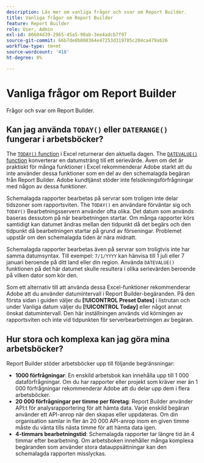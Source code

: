 ```yaml
---
description: Läs mer om vanliga frågor och svar om Report Builder.
title: Vanliga frågor om Report Builder
feature: Report Builder
role: User, Admin
exl-id: 86604d39-2965-45a5-98ab-3ee4adcb7f97
source-git-commit: 66b7de0b008364e47253d319785c204ca479ab26
workflow-type: tm+mt
source-wordcount: '418'
ht-degree: 0%

---
```


# Vanliga frågor om Report Builder

Frågor och svar om Report Builder.

## Kan jag använda `TODAY()` eller `DATERANGE()` fungerar i arbetsböcker?

The [`TODAY()` function](https://support.microsoft.com/en-us/office/today-function-5eb3078d-a82c-4736-8930-2f51a028fdd9) i Excel returnerar den aktuella dagen. The [`DATEVALUE()` function](https://support.microsoft.com/en-us/office/datevalue-function-df8b07d4-7761-4a93-bc33-b7471bbff252) konverterar en datumsträng till ett serievärde. Även om det är praktiskt för många funktioner i Excel rekommenderar Adobe starkt att du inte använder dessa funktioner som en del av den schemalagda begäran från Report Builder. Adobe kundtjänst stöder inte felsökningsförfrågningar med någon av dessa funktioner.

Schemalagda rapporter bearbetas på servrar som troligen inte delar tidszoner som rapportsviten. The `TODAY()` en användare förväntar sig och `TODAY()` Bearbetningsservern använder ofta olika. Det datum som används baseras dessutom på när bearbetningen startar. Om många rapporter körs samtidigt kan datumet ändras mellan den tidpunkt då det begärs och den tidpunkt då bearbetningen startar på grund av förseningar. Problemet uppstår om den schemalagda tiden är nära midnatt.

Schemalagda rapporter bearbetas även på servrar som troligtvis inte har samma datumsyntax. Till exempel: `7/1/YYYY` kan hänvisa till 1 juli eller 7 januari beroende på ditt land eller din region. Använda `DATEVALUE()` funktionen på det här datumet skulle resultera i olika serievärden beroende på vilken dator som kör den.

Som ett alternativ till att använda dessa Excel-funktioner rekommenderar Adobe att du använder datumintervall i Report Builder-begäranden. På den första sidan i guiden väljer du **[!UICONTROL Preset Dates]** i listrutan och under Vanliga datum väljer du **[!UICONTROL Today]** eller något annat önskat datumintervall. Den här inställningen används vid körningen av rapportsviten och inte vid tidpunkten för serverbearbetningen av begäran.

## Hur stora och komplexa kan jag göra mina arbetsböcker?

Report Builder stöder arbetsböcker upp till följande begränsningar:

* **1000 förfrågningar**: En enskild arbetsbok kan innehålla upp till 1 000 dataförfrågningar. Om du har rapporter eller projekt som kräver mer än 1 000 förfrågningar rekommenderar Adobe att du delar upp dem i flera arbetsböcker.
* **20 000 förfrågningar per timme per företag**: Report Builder använder API:t för analysrapportering för att hämta data. Varje enskild begäran använder ett API-anrop när den skapas eller uppdateras. Om din organisation samlar in fler än 20 000 API-anrop inom en given timme måste du vänta tills nästa timme för att hämta data igen.
* **4-timmars bearbetningstid**: Schemalagda rapporter tar längre tid än 4 timmar efter bearbetning. Om arbetsboken innehåller många komplexa begäranden som använder stora datauppsättningar kan den schemalagda rapporten misslyckas.
